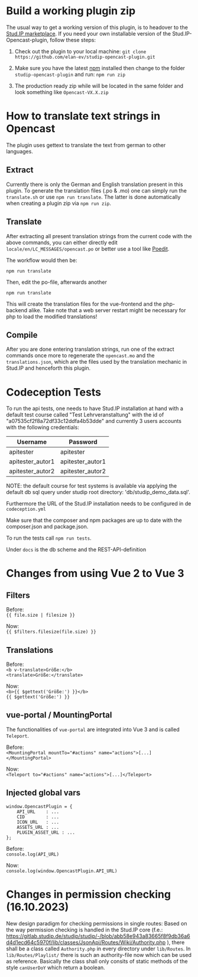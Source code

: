 # Build a working plugin zip

The usual way to get a working version of this plugin, is to headover to the [Stud.IP marketplace](https://develop.studip.de/studip/plugins.php/pluginmarket/presenting/details/dfd73b3d67c627be493536c1ae0e27c9). If you need your own installable version of the Stud.IP-Opencast-plugin, follow these steps:

1. Check out the plugin to your local machine:
`git clone https://github.com/elan-ev/studip-opencast-plugin.git`

2. Make sure you have the latest [npm](https://docs.npmjs.com/try-the-latest-stable-version-of-npm) installed then change to the folder `studip-opencast-plugin` and run:
`npm run zip`

3. The production ready zip while will be located in the same folder and look something like
`Opencast-VX.X.zip`

# How to translate text strings in Opencast

The plugin uses gettext to translate the text from german to other languages.

## Extract

Currently there is only the German and English translation present in this plugin. To generate the translation files (.po & .mo) one can simply run the `translate.sh` or use `npm run translate`. The latter is done automatically when creating a plugin zip via `npm run zip`.


## Translate

After extracting all present translation strings from the current code with the above commands, you can either directly edit `locale/en/LC_MESSAGES/opencast.po` or better use a tool like [Poedit](https://poedit.net/).

The workflow would then be:
```
npm run translate
```

Then, edit the po-file, afterwards another

```
npm run translate
```

This will create the translation files for the vue-frontend and the php-backend alike. Take note that a web server restart might be necessary for php to load the modified translations!

## Compile

After you are done entering translation strings, run one of the extract commands once more to regenerate the `opencast.mo` and the `translations.json`, which are the files used by the translation mechanic in Stud.IP and henceforth this plugin.

# Codeception Tests

To run the api tests, one needs to have Stud.IP installation at hand with a default test course called "Test Lehrveranstaltung" with the id of "a07535cf2f8a72df33c12ddfa4b53dde" and currently 3 users accounts with the following credentials:

| Username         | Password         |
| ---------------- | ---------------- |
| apitester        | apitester        |
| apitester_autor1 | apitester_autor1 |
| apitester_autor2 | apitester_autor2 |

NOTE: the default course for test systems is available via applying the default db sql query under studip root directory: 'db/studip_demo_data.sql'.

Furthermore the URL of the Stud.IP installation needs to be configured in de `codeception.yml`

Make sure that the composer and npm packages are up to date with the composer.json and package.json.

To run the tests call `npm run tests`.

Under `docs` is the db scheme and the REST-API-definition

# Changes from using Vue 2 to Vue 3

## Filters

Before:  
`{{ file.size | filesize }}`

Now:  
`{{ $filters.filesize(file.size) }}`

## Translations

Before:  
`<b v-translate>Größe:</b>`  
`<translate>Größe:</translate>`

Now:  
`<b>{{ $gettext('Größe:') }}</b>`  
`{{ $gettext('Größe:') }}`

## vue-portal / MountingPortal

The functionalities of `vue-portal` are integrated into Vue 3 and is called `Teleport`.

Before:  
`<MountingPortal mountTo="#actions" name="actions">[...]</MountingPortal>`

Now:  
`<Teleport to="#actions" name="actions">[...]</Teleport>`

## Injected global vars

```
window.OpencastPlugin = {
    API_URL    : ...
    CID        : ...
    ICON_URL   : ...
    ASSETS_URL : ...
    PLUGIN_ASSET_URL : ...
};
```

Before:  
`console.log(API_URL)`

Now:  
`console.log(window.OpencastPlugin.API_URL)`

# Changes in permission checking (16.10.2023)

New design paradigm for checking permissions in single routes: Based on the way permission checking is handled in the Stud.IP core (f.e.: https://gitlab.studip.de/studip/studip/-/blob/abb58e943a83665f8f9db36a6d4d1ecd64c5970f/lib/classes/JsonApi/Routes/Wiki/Authority.php ), there shall be a class called `Authority.php` in every directory under `lib/Routes`. In `lib/Routes/Playlist/` there is such an authority-file now which can be used as reference. Basically the class shall only consits of static methods of the style `canUserDoY` which return a boolean.
